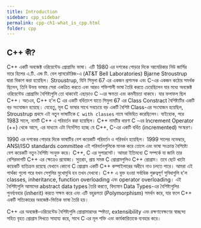 ```yaml
---
title: Introduction
sidebar: cpp_sidebar
permalink: cpp-ch1-what_is_cpp.html
folder: cpp
---
```

## C++ কী?

C++ একটি অবজেক্ট ওরিয়েন্টেড প্রোগ্রামিং ভাষা। এটি 1980 এর দশকের গোড়ার দিকে আমেরিকার নিউ জার্সির মারে হিলের এ.টি. এন্ড টি. বেল ল্যাবরেটরিজ-এ (AT&T Bell Laboratories) Bjarne Stroustrup দ্বারা বিকাশ করা হয়েছিল। Stroustrup, যিনি সিমুলা 67 এর একজন প্রশংসক এবং C-এর একজন কঠোর সমর্থক ছিলেন, তিনি উভয় ভাষার সেরা একত্রিত করতে এবং আরও শক্তিশালী ভাষা তৈরি করতে চেয়েছিলেন যার মধ্যে অবজেক্ট ওরিয়েন্টেড প্রোগ্রামিং বৈশিষ্ট্যগুলি তো থাকবেই এছাড়াও C -এর ক্ষমতা এবং কমনীয়তা থাকবে। যার ফলাফল ছিল C++। অতএব, C++ হ'ল C এর একটি বর্ধিতাংশ যাতে সিমুলা 67 এর Class Constract বৈশিষ্ট্যটির একটি বড় সংযোজন হয়েছে। যেহেতু, মূল C ভাষার সাথে সবচেয়ে বড় একটি বৈশিষ্ট Class-এর সংযোজন হয়েছিল, Stroustrup প্রথমে এই নতুন ভাষাটিকে `C with classes` নামে অভিহিত করেছিলেন। যাইহোক, পরে 1983 সালে, নামটি C++ এ পরিবর্তন করা হয়েছিল। C++ নামটির ধারণা C -এর Increment Operator (++) থেকে আসে, এর মাধ্যমে এটা নির্দেশিত হচ্ছে যে C++, C-এর একটি বর্ধিত (incremented) সংস্করণ।

1990 এর দশকের গোড়ার দিকে ভাষাটির বেশ কয়েকটি পরিবর্তন ও পরিবর্ধন হয়েছিল। 1999 সালের নভেম্বরে, ANSI/ISO standards committee এই পরিবর্তনগুলিকে মানক করে তোলে এবং ভাষা সংক্রান্ত বৈশিষ্ট্যে বেশ কয়েকটি নতুন বৈশিষ্ট্য সংযুক্ত করে। C++, C এর সুপারসেট। আমরা ইতিমধ্যে C সম্পর্কে যা জানি তার বেশিরভাগটি C++ এর ক্ষেত্রেও প্রযোজ্য। সুতরাং, প্রায় সমস্ত C প্রোগ্রামগুলিও C++ প্রোগ্রাম। তবে ছোট খাটো কয়েকটি ব্যতিক্রম রয়েছে যেখানে কোনো C প্রোগ্রাম একটি C++ কম্পাইলারের অধীনে নাও চলতে পারে। আমরা এই পার্থক্য গুলো পরে যখন সেগুলির মুখোমুখি হব তখন দেখবো। C++ এ যুক্ত হওয়া সর্বাধিক গুরুত্বপূর্ণ সুবিধাগুলি হ'ল classes, inheritance, function overloading এবং operator overloading। এই বৈশিষ্ট্যগুলি আমাদের abstract data types তৈরি করতে, বিদ্যমান Data Types-এর বৈশিষ্ট্যগুলির পুনর্ব্যবহার (inherit) করতে সক্ষম করে এবং এটি বহুরূপতা (Polymorphism) সমর্থন করে, যার ফলে C++ একটি সত্যিকারের অবজেক্ট-ভিত্তিক ভাষা তৈরি হয়।

C++ এর অবজেক্ট-ওরিয়েন্টেড বৈশিষ্ট্যগুলি প্রোগ্রামারদের স্পষ্টতা, extensibility এবং রক্ষণাবেক্ষণের স্বাচ্ছন্দ্য সহিত বৃহত প্রোগ্রাম লিখতে সাহায্য করে, সাথে C এর মূল শক্তি এবং কার্যকারিতাকে ব্যবহার করে।